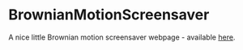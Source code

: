 # BrownianMotionScreensaver

A nice little Brownian motion screensaver webpage - available
[here](https://dcragusa.github.io/BrownianMotionScreensaver/).
